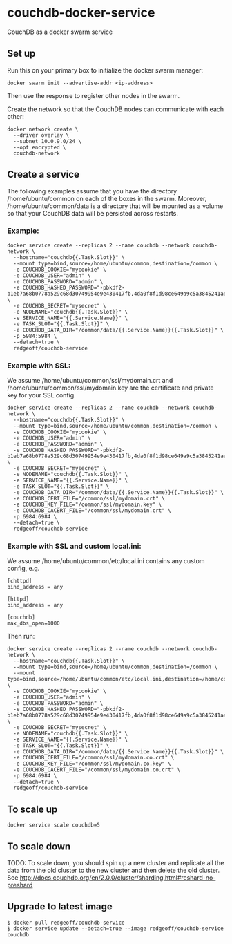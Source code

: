 # couchdb-docker-service
CouchDB as a docker swarm service


## Set up

Run this on your primary box to initialize the docker swarm manager:

    docker swarm init --advertise-addr <ip-address>

Then use the response to register other nodes in the swarm.

Create the network so that the CouchDB nodes can communicate with each other:

    docker network create \
      --driver overlay \
      --subnet 10.0.9.0/24 \
      --opt encrypted \
      couchdb-network


## Create a service

The following examples assume that you have the directory /home/ubuntu/common on each of the boxes in the swarm. Moreover, /home/ubuntu/common/data is a directory that will be mounted as a volume so that your CouchDB data will be persisted across restarts.

### Example:

    docker service create --replicas 2 --name couchdb --network couchdb-network \
      --hostname="couchdb{{.Task.Slot}}" \
      --mount type=bind,source=/home/ubuntu/common,destination=/common \
      -e COUCHDB_COOKIE="mycookie" \
      -e COUCHDB_USER="admin" \
      -e COUCHDB_PASSWORD="admin" \
      -e COUCHDB_HASHED_PASSWORD="-pbkdf2-b1eb7a68b0778a529c68d30749954e9e430417fb,4da0f8f1d98ce649a9c5a3845241ae24,10" \
      -e COUCHDB_SECRET="mysecret" \
      -e NODENAME="couchdb{{.Task.Slot}}" \
      -e SERVICE_NAME="{{.Service.Name}}" \
      -e TASK_SLOT="{{.Task.Slot}}" \
      -e COUCHDB_DATA_DIR="/common/data/{{.Service.Name}}{{.Task.Slot}}" \
      -p 5984:5984 \
      --detach=true \
      redgeoff/couchdb-service

### Example with SSL:

We assume /home/ubuntu/common/ssl/mydomain.crt and /home/ubuntu/common/ssl/mydomain.key are the certificate and private key for your SSL config.

    docker service create --replicas 2 --name couchdb --network couchdb-network \
      --hostname="couchdb{{.Task.Slot}}" \
      --mount type=bind,source=/home/ubuntu/common,destination=/common \
      -e COUCHDB_COOKIE="mycookie" \
      -e COUCHDB_USER="admin" \
      -e COUCHDB_PASSWORD="admin" \
      -e COUCHDB_HASHED_PASSWORD="-pbkdf2-b1eb7a68b0778a529c68d30749954e9e430417fb,4da0f8f1d98ce649a9c5a3845241ae24,10" \
      -e COUCHDB_SECRET="mysecret" \
      -e NODENAME="couchdb{{.Task.Slot}}" \
      -e SERVICE_NAME="{{.Service.Name}}" \
      -e TASK_SLOT="{{.Task.Slot}}" \
      -e COUCHDB_DATA_DIR="/common/data/{{.Service.Name}}{{.Task.Slot}}" \
      -e COUCHDB_CERT_FILE="/common/ssl/mydomain.crt" \
      -e COUCHDB_KEY_FILE="/common/ssl/mydomain.key" \
      -e COUCHDB_CACERT_FILE="/common/ssl/mydomain.crt" \
      -p 6984:6984 \
      --detach=true \
      redgeoff/couchdb-service

### Example with SSL and custom local.ini:

We assume /home/ubuntu/common/etc/local.ini contains any custom config, e.g.

    [chttpd]
    bind_address = any

    [httpd]
    bind_address = any

    [couchdb]
    max_dbs_open=1000

Then run:

    docker service create --replicas 2 --name couchdb --network couchdb-network \
      --hostname="couchdb{{.Task.Slot}}" \
      --mount type=bind,source=/home/ubuntu/common,destination=/common \
      --mount type=bind,source=/home/ubuntu/common/etc/local.ini,destination=/home/couchdb/couchdb/etc/local.d/local.ini \
      -e COUCHDB_COOKIE="mycookie" \
      -e COUCHDB_USER="admin" \
      -e COUCHDB_PASSWORD="admin" \
      -e COUCHDB_HASHED_PASSWORD="-pbkdf2-b1eb7a68b0778a529c68d30749954e9e430417fb,4da0f8f1d98ce649a9c5a3845241ae24,10" \
      -e COUCHDB_SECRET="mysecret" \
      -e NODENAME="couchdb{{.Task.Slot}}" \
      -e SERVICE_NAME="{{.Service.Name}}" \
      -e TASK_SLOT="{{.Task.Slot}}" \
      -e COUCHDB_DATA_DIR="/common/data/{{.Service.Name}}{{.Task.Slot}}" \
      -e COUCHDB_CERT_FILE="/common/ssl/mydomain.co.crt" \
      -e COUCHDB_KEY_FILE="/common/ssl/mydomain.co.key" \
      -e COUCHDB_CACERT_FILE="/common/ssl/mydomain.co.crt" \
      -p 6984:6984 \
      --detach=true \
      redgeoff/couchdb-service


## To scale up

    docker service scale couchdb=5


## To scale down

TODO: To scale down, you should spin up a new cluster and replicate all the data from the old cluster to the new cluster and then delete the old cluster. See http://docs.couchdb.org/en/2.0.0/cluster/sharding.html#reshard-no-preshard


## Upgrade to latest image

    $ docker pull redgeoff/couchdb-service
    $ docker service update --detach=true --image redgeoff/couchdb-service couchdb
